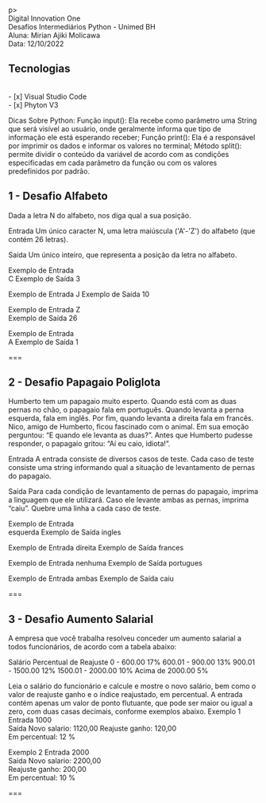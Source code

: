 p>
<br>  Digital Innovation One 
<br>  Desafios Intermediários Python - Unimed BH
<br>  Aluna: Mirian Ajiki Molicawa
<br>  Data: 12/10/2022 
</p>

<h2> Tecnologias </h2>
<br> - [x] Visual Studio Code
<br> - [x] Phyton V3 

Dicas Sobre Python:
Função input(): Ela recebe como parâmetro uma String que será visível ao usuário, onde geralmente informa que tipo de informação ele está esperando receber;
Função print(): Ela é a responsável por imprimir os dados e informar os valores no terminal;
Método split(): permite dividir o conteúdo da variável de acordo com as condições especificadas em cada parâmetro da função ou com os valores predefinidos por padrão.

<h2> 1 - Desafio Alfabeto</h2>

Dada a letra N do alfabeto, nos diga qual a sua posição.

Entrada
Um único caracter N, uma letra maiúscula ('A'-'Z') do alfabeto (que contém 26 letras).

Saída
Um único inteiro, que representa a posição da letra no alfabeto.

 
Exemplo de Entrada	
C
Exemplo de Saída
3

Exemplo de Entrada
J
Exemplo de Saída
10

Exemplo de Entrada
Z                               
Exemplo de Saída
26

Exemplo de Entrada                         
A
Exemplo de Saída
1                         


===

<h2> 2 - Desafio Papagaio Poliglota</h2>

Humberto tem um papagaio muito esperto. Quando está com as duas pernas no chão, o papagaio fala em português. Quando levanta a perna esquerda, fala em inglês. Por fim, quando levanta a direita fala em francês. Nico, amigo de Humberto, ficou fascinado com o animal. Em sua emoção perguntou: “E quando ele levanta as duas?”. Antes que Humberto pudesse responder, o papagaio gritou: “Aí eu caio, idiota!”.

Entrada
A entrada consiste de diversos casos de teste. Cada caso de teste consiste uma string informando qual a situação de levantamento de pernas do papagaio.

Saída
Para cada condição de levantamento de pernas do papagaio, imprima a linguagem que ele utilizará. Caso ele levante ambas as pernas, imprima “caiu”. Quebre uma linha a cada caso de teste.


Exemplo de Entrada	
esquerda
Exemplo de Saída
ingles

Exemplo de Entrada
direita
Exemplo de Saída
frances

Exemplo de Entrada
nenhuma
Exemplo de Saída
portugues

Exemplo de Entrada
ambas
Exemplo de Saída
caiu

===

<h2> 3 - Desafio Aumento Salarial </h2>
A empresa que você trabalha resolveu conceder um aumento salarial a todos funcionários, de acordo com a tabela abaixo:

Salário	                       Percentual de Reajuste
0 - 600.00			17%
600.01 - 900.00			13%
900.01 - 1500.00		12%
1500.01 - 2000.00		10%
Acima de 2000.00		5%

Leia o salário do funcionário e calcule e mostre o novo salário, bem como o valor de reajuste ganho e o índice reajustado, em percentual.
A entrada contém apenas um valor de ponto flutuante, que pode ser maior ou igual a zero, com duas casas decimais, conforme exemplos abaixo.
Exemplo 1
Entrada	
1000	
Saída
Novo salario: 1120,00 
Reajuste ganho: 120,00                                                                                     
Em percentual: 12 %
 
Exemplo 2
Entrada	
2000	
Saída
Novo salario: 2200,00                                                                                                   
Reajuste ganho: 200,00                                                                                                  
Em percentual: 10 %

===
